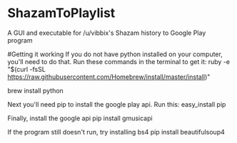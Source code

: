 # ShazamToPlaylist
A GUI and executable for /u/vibbix's Shazam history to Google Play program

#Getting it working
If you do not have python installed on your computer, you'll need to do that.
Run these commands in the terminal to get it:
  ruby -e "$(curl -fsSL https://raw.githubusercontent.com/Homebrew/install/master/install)"
  
  brew install python
  
Next you'll need pip to install the google play api. Run this:
  easy_install pip
  
Finally, install the google api
  pip install gmusicapi
  
If the program still doesn't run, try installing bs4
  pip install beautifulsoup4
  
